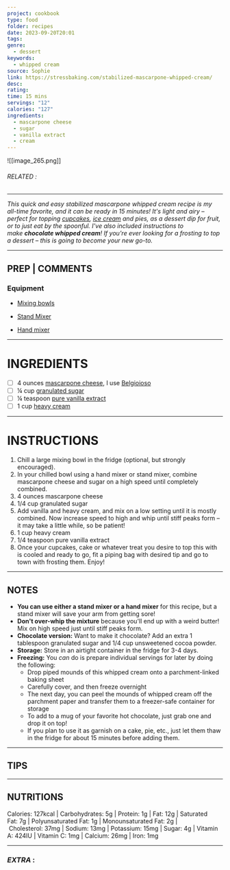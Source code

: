 ```yaml
---
project: cookbook
type: food
folder: recipes
date: 2023-09-20T20:01
tags: 
genre:
  - dessert
keywords:
  - whipped cream
source: Sophie
link: https://stressbaking.com/stabilized-mascarpone-whipped-cream/
desc: 
rating: 
time: 15 mins
servings: "12"
calories: "127"
ingredients:
  - mascarpone cheese
  - sugar
  - vanilla extract
  - cream
---
```


![[image_265.png]]
###### *RELATED* : 
---
_This quick and easy stabilized mascarpone whipped cream recipe is my all-time favorite, and it can be ready in 15 minutes! It's light and airy – perfect for topping [cupcakes](https://stressbaking.com/recipe-index/cake-cupcakes/), [ice cream](https://stressbaking.com/recipe-index/ice-cream-other-frozen-treats/) and pies, as a dessert dip for fruit, or to just eat by the spoonful._ _I've also included instructions to make **chocolate whipped cream**!_ _If you're ever looking for a frosting to top a dessert – this is going to become your new go-to._

---
## PREP | COMMENTS

### Equipment

- [Mixing bowls](https://www.amazon.com/OXO-Grips-3-Piece-Stainless-Steel-Mixing/dp/B001715PN8?th=1&linkCode=ll1&tag=strebaki-20&linkId=f3900a02a827940d16ad9c80abd9187e&language=en_US&ref_=as_li_ss_tl)
    
- [Stand Mixer](https://www.tkqlhce.com/click-100739270-10728676?url=https%3A%2F%2Fwww.kitchenaid.com%2Fcountertop-appliances%2Fstand-mixers%2Fbowl-lift-stand-mixers%2Fp.professional-600-series-6-quart-bowl-lift-stand-mixer.kp26m1xq3cu.html%3F)
    
- [Hand mixer](https://www.amazon.com/KitchenAid-KHM7210CU-7-Speed-Digital-Accessories/dp/B00C0QJY40?th=1&linkCode=ll1&tag=strebaki-20&linkId=5e0d87924c9d7d28c8791600e4318b06&language=en_US&ref_=as_li_ss_tl)

---
# INGREDIENTS

- [ ] 4 ounces [mascarpone cheese](https://www.amazon.com/s?k=mascarpone+cheese&i=grocery&crid=1784I2PEGYQQY&sprefix=mascarpone+cheese%2Cgrocery%2C113&linkCode=ll2&tag=strebaki-20&linkId=908b4ca2876d11bb769faed29e7e4c3a&language=en_US&ref_=as_li_ss_tl), I use [Belgioioso](http://www.belgioioso.com/Products/Mascarpone)
- [ ] ¼ cup [granulated sugar](https://www.amazon.com/s?k=granulated+sugar&i=grocery&sprefix=granulate%2Cgrocery%2C76&linkCode=ll2&tag=strebaki-20&linkId=466c1a95d062c5c884fa266712e5de22&language=en_US&ref_=as_li_ss_tl)
- [ ] ¼ teaspoon [pure vanilla extract](https://www.amazon.com/s?k=pure+vanilla+extract&i=grocery&sprefix=pure+vanilla%2Cgrocery%2C74&linkCode=ll2&tag=strebaki-20&linkId=6b5d92abbdd695fef8e1e14aa761a745&language=en_US&ref_=as_li_ss_tl)
- [ ] 1 cup [heavy cream](https://www.amazon.com/s?k=heavy+cream&i=grocery&crid=16YZ8GOZU89F&sprefix=heavy+crea%2Cgrocery%2C79&linkCode=ll2&tag=strebaki-20&linkId=ac1003fd5392c16ed5157af7eb28f62f&language=en_US&ref_=as_li_ss_tl)

---
# INSTRUCTIONS

1. Chill a large mixing bowl in the fridge (optional, but strongly encouraged).
2. In your chilled bowl using a hand mixer or stand mixer, combine mascarpone cheese and sugar on a high speed until completely combined.
3. 4 ounces mascarpone cheese
4. 1/4 cup granulated sugar
5. Add vanilla and heavy cream, and mix on a low setting until it is mostly combined. Now increase speed to high and whip until stiff peaks form – it may take a little while, so be patient!
6. 1 cup heavy cream
7. 1/4 teaspoon pure vanilla extract
8. Once your cupcakes, cake or whatever treat you desire to top this with is cooled and ready to go, fit a piping bag with desired tip and go to town with frosting them. Enjoy!

---
## NOTES

- **You can use either a stand mixer or a hand mixer** for this recipe, but a stand mixer will save your arm from getting sore!
- **Don't over-whip the mixture** because you'll end up with a weird butter! Mix on high speed just until stiff peaks form.
- **Chocolate version:** Want to make it chocolate? Add an extra 1 tablespoon granulated sugar and 1/4 cup unsweetened cocoa powder.
- **Storage:** Store in an airtight container in the fridge for 3-4 days.
- **Freezing:** You _can_ do is prepare individual servings for later by doing the following:
    - Drop piped mounds of this whipped cream onto a parchment-linked baking sheet
    - Carefully cover, and then freeze overnight
    - The next day, you can peel the mounds of whipped cream off the parchment paper and transfer them to a freezer-safe container for storage
    - To add to a mug of your favorite hot chocolate, just grab one and drop it on top!
    - If you plan to use it as garnish on a cake, pie, etc., just let them thaw in the fridge for about 15 minutes before adding them.

---
## TIPS



---
## NUTRITIONS

Calories: 127kcal | Carbohydrates: 5g | Protein: 1g | Fat: 12g | Saturated Fat: 7g | Polyunsaturated Fat: 1g | Monounsaturated Fat: 2g | Cholesterol: 37mg | Sodium: 13mg | Potassium: 15mg | Sugar: 4g | Vitamin A: 424IU | Vitamin C: 1mg | Calcium: 26mg | Iron: 1mg

---
### *EXTRA* :



